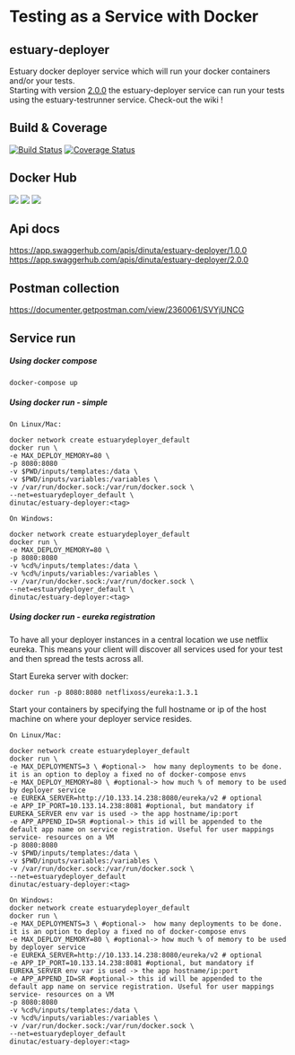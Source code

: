 # Testing as a Service with Docker
## estuary-deployer
Estuary docker deployer service which will run your docker containers and/or your tests.   
Starting with version [2.0.0](https://github.com/dinuta/estuary-deployer/releases/tag/2.0.0) the estuary-deployer service can run your tests using the estuary-testrunner service. Check-out the wiki !  

## Build & Coverage
[![Build Status](https://travis-ci.org/dinuta/estuary-deployer.svg?branch=master)](https://travis-ci.org/dinuta/estuary-deployer)
[![Coverage Status](https://coveralls.io/repos/github/dinuta/estuary-deployer/badge.svg?branch=master)](https://coveralls.io/github/dinuta/estuary-deployer?branch=master)
## Docker Hub
[![](https://images.microbadger.com/badges/image/dinutac/estuary-deployer.svg)](https://microbadger.com/images/dinutac/estuary-deployer "Get your own image badge on microbadger.com") [![](https://images.microbadger.com/badges/version/dinutac/estuary-deployer.svg)](https://microbadger.com/images/dinutac/estuary-deployer "Get your own version badge on microbadger.com") ![](https://img.shields.io/docker/pulls/dinutac/estuary-deployer.svg)

## Api docs 
https://app.swaggerhub.com/apis/dinuta/estuary-deployer/1.0.0  
https://app.swaggerhub.com/apis/dinuta/estuary-deployer/2.0.0  

## Postman collection
https://documenter.getpostman.com/view/2360061/SVYjUNCG


## Service run
##### Using docker compose 
    docker-compose up
    
##### Using docker run - simple 
    On Linux/Mac:
    
    docker network create estuarydeployer_default
    docker run \ 
    -e MAX_DEPLOY_MEMORY=80 \
    -p 8080:8080
    -v $PWD/inputs/templates:/data \ 
    -v $PWD/inputs/variables:/variables \
    -v /var/run/docker.sock:/var/run/docker.sock \
    --net=estuarydeployer_default \
    dinutac/estuary-deployer:<tag>
    
    On Windows:
    
    docker network create estuarydeployer_default        
    docker run \ 
    -e MAX_DEPLOY_MEMORY=80 \
    -p 8080:8080
    -v %cd%/inputs/templates:/data \ 
    -v %cd%/inputs/variables:/variables \
    -v /var/run/docker.sock:/var/run/docker.sock \
    --net=estuarydeployer_default \
    dinutac/estuary-deployer:<tag>


##### Using docker run - eureka registration
To have all your deployer instances in a central location we use netflix eureka. This means your client will discover
all services used for your test and then spread the tests across all.  

Start Eureka server with docker:  

    docker run -p 8080:8080 netflixoss/eureka:1.3.1  

Start your containers by specifying the full hostname or ip of the host machine on where your deployer service resides.  

    On Linux/Mac:
    
    docker network create estuarydeployer_default
    docker run \
    -e MAX_DEPLOYMENTS=3 \ #optional->  how many deployments to be done. it is an option to deploy a fixed no of docker-compose envs
    -e MAX_DEPLOY_MEMORY=80 \ #optional-> how much % of memory to be used by deployer service
    -e EUREKA_SERVER=http://10.133.14.238:8080/eureka/v2 # optional
    -e APP_IP_PORT=10.133.14.238:8081 #optional, but mandatory if EUREKA_SERVER env var is used -> the app hostname/ip:port
    -e APP_APPEND_ID=SR #optional-> this id will be appended to the default app name on service registration. Useful for user mappings service- resources on a VM
    -p 8080:8080
    -v $PWD/inputs/templates:/data \
    -v $PWD/inputs/variables:/variables \
    -v /var/run/docker.sock:/var/run/docker.sock \
    --net=estuarydeployer_default
    dinutac/estuary-deployer:<tag>

    On Windows:
    docker network create estuarydeployer_default
    docker run \
    -e MAX_DEPLOYMENTS=3 \ #optional->  how many deployments to be done. it is an option to deploy a fixed no of docker-compose envs
    -e MAX_DEPLOY_MEMORY=80 \ #optional-> how much % of memory to be used by deployer service
    -e EUREKA_SERVER=http://10.133.14.238:8080/eureka/v2 # optional
    -e APP_IP_PORT=10.133.14.238:8081 #optional, but mandatory if EUREKA_SERVER env var is used -> the app hostname/ip:port
    -e APP_APPEND_ID=SR #optional-> this id will be appended to the default app name on service registration. Useful for user mappings service- resources on a VM
    -p 8080:8080
    -v %cd%/inputs/templates:/data \
    -v %cd%/inputs/variables:/variables \
    -v /var/run/docker.sock:/var/run/docker.sock \
    --net=estuarydeployer_default
    dinutac/estuary-deployer:<tag>
